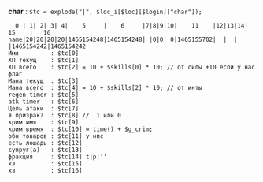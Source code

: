 **char** : `$tc = explode("|", $loc_i[$loc][$login]["char"]);`

      0 | 1| 2| 3| 4|    5     |    6     |7|8|9|10|    11    |12|13|14|    15    |   16
    name|20|20|20|20|1465154248|1465154248| |0|0| 0|1465155702|  |  |  |1465154242|1465154242
    Имя         : $tc[0]
    ХП текущ    : $tc[1]
    ХП всего    : $tc[2] = 10 + $skills[0] * 10; // от силы +10 если у нас флаг
    Мана текущ  : $tc[3]
    Мана всего  : $tc[4] = 10 + $skills[2] * 10; // от инты
    regen timer : $tc[5]
    atk timer   : $tc[6]
    Цель атаки  : $tc[7]
    я призрак?  : $tc[8] //  1 или 0
    крим имя    : $tc[9]
    крим время  : $tc[10] = time() + $g_crim;
    обн товаров : $tc[11] у нпс
    есть лошадь : $tc[12]
    супруг(а)   : $tc[13]
    фракция     : $tc[14] t|p|''
    хз          : $tc[15]
    хз          : $tc[16]
